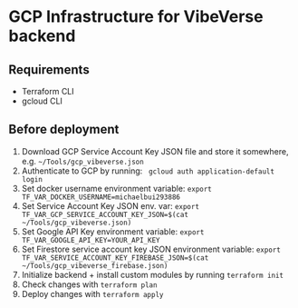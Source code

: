 # GCP Infrastructure for VibeVerse backend

## Requirements

-   Terraform CLI
-   gcloud CLI

## Before deployment

1. Download GCP Service Account Key JSON file and store it somewhere, e.g. `~/Tools/gcp_vibeverse.json`
2. Authenticate to GCP by running:
   ` gcloud auth application-default login`
3. Set docker username environment variable: `export TF_VAR_DOCKER_USERNAME=michaelbui293886`
4. Set Service Account Key JSON env. var: `export TF_VAR_GCP_SERVICE_ACCOUNT_KEY_JSON=$(cat ~/Tools/gcp_vibeverse.json)`
5. Set Google API Key environment variable: `export TF_VAR_GOOGLE_API_KEY=YOUR_API_KEY`
6. Set Firestore service account key JSON environment variable: `export TF_VAR_SERVICE_ACCOUNT_KEY_FIREBASE_JSON=$(cat ~/Tools/gcp_vibeverse_firebase.json)`
7. Initialize backend + install custom modules by running `terraform init`
8. Check changes with `terraform plan`
9. Deploy changes with `terraform apply`
